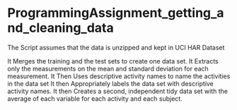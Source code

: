 ProgrammingAssignment_getting_and_cleaning_data
===============================================
The Script assumes that the data is unzipped and kept in UCI HAR Dataset

It Merges the training and the test sets to create one data set.
It Extracts only the measurements on the mean and standard deviation for each measurement. 
It Then Uses descriptive activity names to name the activities in the data set
It then Appropriately labels the data set with descriptive activity names. 
It then Creates a second, independent tidy data set with the average of each variable for each activity and each subject. 
